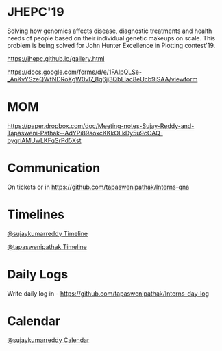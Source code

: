 # JHEPC'19

Solving how genomics affects disease, diagnostic treatments and health needs of people based on their individual genetic makeups on scale. This problem is being solved for John Hunter Excellence in Plotting contest'19.

https://jhepc.github.io/gallery.html

https://docs.google.com/forms/d/e/1FAIpQLSe-_AnKvYSzeQWfNDRoXgW0vl7_8q6jj3QbLIac8eUcb9lSAA/viewform

# MOM

https://paper.dropbox.com/doc/Meeting-notes-Sujay-Reddy-and-Tapasweni-Pathak--AdYPi89aoxcKKkOLkDy5u9cOAQ-bygriAMUwLKFqSrPd5Xst

# Communication

On tickets or in https://github.com/tapaswenipathak/Interns-qna

# Timelines

[@sujaykumarreddy Timeline]()

[@tapaswenipathak Timeline]()

# Daily Logs

Write daily log in - https://github.com/tapaswenipathak/Interns-day-log

# Calendar

[@sujaykumarreddy Calendar](https://calendly.com/sujay0399/15min)
